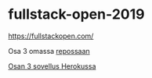 # fullstack-open-2019
https://fullstackopen.com/

Osa 3 omassa [repossaan](https://github.com/atarv/fullstack-open-2019-osa3)

[Osan 3 sovellus Herokussa](https://hidden-everglades-64293.herokuapp.com/)
